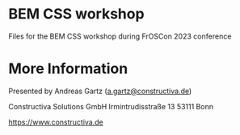 # BEM CSS workshop
Files for the BEM CSS workshop during FrOSCon 2023 conference

# More Information
Presented by Andreas Gartz (a.gartz@constructiva.de)

Constructiva Solutions GmbH
Irmintrudisstraße 13
53111 Bonn

https://www.constructiva.de